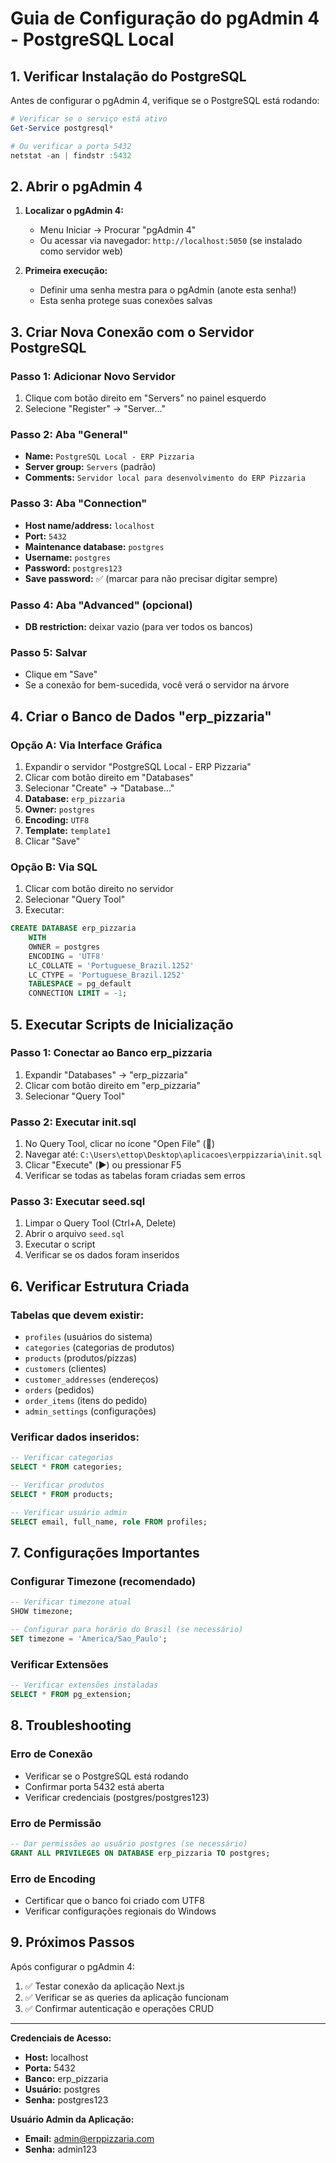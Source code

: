 # Guia de Configuração do pgAdmin 4 - PostgreSQL Local

## 1. Verificar Instalação do PostgreSQL

Antes de configurar o pgAdmin 4, verifique se o PostgreSQL está rodando:

```powershell
# Verificar se o serviço está ativo
Get-Service postgresql*

# Ou verificar a porta 5432
netstat -an | findstr :5432
```

## 2. Abrir o pgAdmin 4

1. **Localizar o pgAdmin 4:**
   - Menu Iniciar → Procurar "pgAdmin 4"
   - Ou acessar via navegador: `http://localhost:5050` (se instalado como servidor web)

2. **Primeira execução:**
   - Definir uma senha mestra para o pgAdmin (anote esta senha!)
   - Esta senha protege suas conexões salvas

## 3. Criar Nova Conexão com o Servidor PostgreSQL

### Passo 1: Adicionar Novo Servidor
1. Clique com botão direito em "Servers" no painel esquerdo
2. Selecione "Register" → "Server..."

### Passo 2: Aba "General"
- **Name:** `PostgreSQL Local - ERP Pizzaria`
- **Server group:** `Servers` (padrão)
- **Comments:** `Servidor local para desenvolvimento do ERP Pizzaria`

### Passo 3: Aba "Connection"
- **Host name/address:** `localhost`
- **Port:** `5432`
- **Maintenance database:** `postgres`
- **Username:** `postgres`
- **Password:** `postgres123`
- **Save password:** ✅ (marcar para não precisar digitar sempre)

### Passo 4: Aba "Advanced" (opcional)
- **DB restriction:** deixar vazio (para ver todos os bancos)

### Passo 5: Salvar
- Clique em "Save"
- Se a conexão for bem-sucedida, você verá o servidor na árvore

## 4. Criar o Banco de Dados "erp_pizzaria"

### Opção A: Via Interface Gráfica
1. Expandir o servidor "PostgreSQL Local - ERP Pizzaria"
2. Clicar com botão direito em "Databases"
3. Selecionar "Create" → "Database..."
4. **Database:** `erp_pizzaria`
5. **Owner:** `postgres`
6. **Encoding:** `UTF8`
7. **Template:** `template1`
8. Clicar "Save"

### Opção B: Via SQL
1. Clicar com botão direito no servidor
2. Selecionar "Query Tool"
3. Executar:
```sql
CREATE DATABASE erp_pizzaria
    WITH 
    OWNER = postgres
    ENCODING = 'UTF8'
    LC_COLLATE = 'Portuguese_Brazil.1252'
    LC_CTYPE = 'Portuguese_Brazil.1252'
    TABLESPACE = pg_default
    CONNECTION LIMIT = -1;
```

## 5. Executar Scripts de Inicialização

### Passo 1: Conectar ao Banco erp_pizzaria
1. Expandir "Databases" → "erp_pizzaria"
2. Clicar com botão direito em "erp_pizzaria"
3. Selecionar "Query Tool"

### Passo 2: Executar init.sql
1. No Query Tool, clicar no ícone "Open File" (📁)
2. Navegar até: `C:\Users\ettop\Desktop\aplicacoes\erppizzaria\init.sql`
3. Clicar "Execute" (▶️) ou pressionar F5
4. Verificar se todas as tabelas foram criadas sem erros

### Passo 3: Executar seed.sql
1. Limpar o Query Tool (Ctrl+A, Delete)
2. Abrir o arquivo `seed.sql`
3. Executar o script
4. Verificar se os dados foram inseridos

## 6. Verificar Estrutura Criada

### Tabelas que devem existir:
- `profiles` (usuários do sistema)
- `categories` (categorias de produtos)
- `products` (produtos/pizzas)
- `customers` (clientes)
- `customer_addresses` (endereços)
- `orders` (pedidos)
- `order_items` (itens do pedido)
- `admin_settings` (configurações)

### Verificar dados inseridos:
```sql
-- Verificar categorias
SELECT * FROM categories;

-- Verificar produtos
SELECT * FROM products;

-- Verificar usuário admin
SELECT email, full_name, role FROM profiles;
```

## 7. Configurações Importantes

### Configurar Timezone (recomendado)
```sql
-- Verificar timezone atual
SHOW timezone;

-- Configurar para horário do Brasil (se necessário)
SET timezone = 'America/Sao_Paulo';
```

### Verificar Extensões
```sql
-- Verificar extensões instaladas
SELECT * FROM pg_extension;
```

## 8. Troubleshooting

### Erro de Conexão
- Verificar se o PostgreSQL está rodando
- Confirmar porta 5432 está aberta
- Verificar credenciais (postgres/postgres123)

### Erro de Permissão
```sql
-- Dar permissões ao usuário postgres (se necessário)
GRANT ALL PRIVILEGES ON DATABASE erp_pizzaria TO postgres;
```

### Erro de Encoding
- Certificar que o banco foi criado com UTF8
- Verificar configurações regionais do Windows

## 9. Próximos Passos

Após configurar o pgAdmin 4:
1. ✅ Testar conexão da aplicação Next.js
2. ✅ Verificar se as queries da aplicação funcionam
3. ✅ Confirmar autenticação e operações CRUD

---

**Credenciais de Acesso:**
- **Host:** localhost
- **Porta:** 5432
- **Banco:** erp_pizzaria
- **Usuário:** postgres
- **Senha:** postgres123

**Usuário Admin da Aplicação:**
- **Email:** admin@erppizzaria.com
- **Senha:** admin123